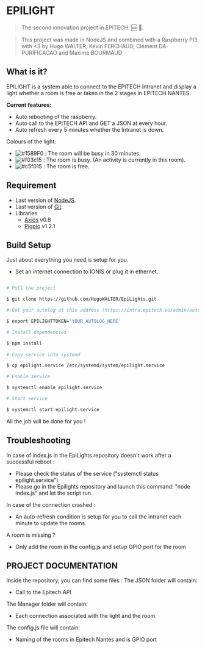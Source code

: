 # EPILIGHT 
> The second innovation project in EPITECH. 🆕 🎉.<br>

> This project was made in NodeJS and combined with a Raspberry PI3 with <3 by Hugo WALTER, Kévin FERCHAUD, Clément DA-PURIFICACAO and Maxime BOURMAUD
 
## What is it?

EPILIGHT is a system able to connect to the EPITECH Intranet and display a light whether a room is free or taken in the 2 stages in EPITECH NANTES.<br>
 
**Current features:**

- Auto rebooting of the raspberry.
- Auto call to the EPITECH API and GET a JSON at every hour.
- Auto refresh every 5 minutes whether the Intranet is down.

Colours of the light:

- ![#1589F0](https://placehold.it/15/1589F0/000000?text=+) : The room will be busy in 30 minutes.
- ![#f03c15](https://placehold.it/15/f03c15/000000?text=+) : The room is busy. (An activity is currently in this room).
- ![#c5f015](https://placehold.it/15/c5f015/000000?text=+) : The room is free.

## Requirement

* Last version of [NodeJS](https://nodejs.org/en/).
* Last version of [Git](https://git-scm.com/downloads).
* Libraries
	* [Axios](https://www.npmjs.com/package/axios) v0.8
	* [Pigpio](https://www.npmjs.com/package/pigpio) v1.2.1
 

## Build Setup

Just about everything you need is setup for you.

-	Set an internet connection to IONIS or plug it in ethernet.

``` bash

# Pull the project

$ git clone https://github.com/HugoWALTER/EpiLights.git

# Get your autolog at this address (https://intra.epitech.eu/admin/autolog) and replace the token in your environnment.

$ export EPILIGHTTOKEN='YOUR_AUTOLOG_HERE'

# Install dependencies

$ npm install
  
# Copy service into systemd

$ cp epilight.service /etc/systemd/system/epilight.service

# Enable service

$ systemctl enable epilight.service

# Start service

$ systemctl start epilight.service

```

All the job will be done for you !

## Troubleshooting 

In case of index.js in the EpiLights repository doesn't work after a successful reboot :
- Please check the status of the service ("systemctl status epilight.service")
- Please go in the Epilights repository and launch this command: "node index.js" and let the script run.

In case of the connection crashed :
- An auto-refresh condition is setup for you to call the intranet each minute to update the rooms.

A room is missing ?
- Only add the room in the config.js and setup GPIO port for the room 

## PROJECT DOCUMENTATION

Inside the repository, you can find some files :
The JSON folder will contain: 
- Call to the Epitech API

The Manager folder will contain:

- Each connection associated with the light and the room.

The config.js file will contain:

- Naming of the rooms in Epitech Nantes and is GPIO port